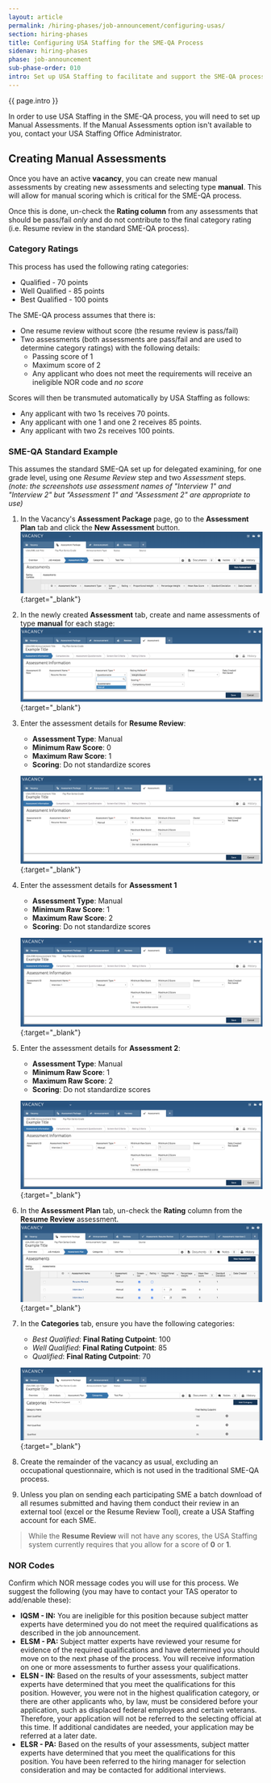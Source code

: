 ```yaml
---
layout: article
permalink: /hiring-phases/job-announcement/configuring-usas/
section: hiring-phases
title: Configuring USA Staffing for the SME-QA Process
sidenav: hiring-phases
phase: job-announcement
sub-phase-order: 010
intro: Set up USA Staffing to facilitate and support the SME-QA process.<p><em>If you're a Monster customer, contact us at <a href="mailto:dl.eop.smeqa@omb.eop.gov">dl.eop.smeqa@omb.eop.gov</a> and we can share more information on how to make this process work within Monster for SME resume reviews.</em></p>
---
```


<p class="usa-intro">
  {{ page.intro }}
</p>

In order to use USA Staffing in the SME-QA process, you will need to set up Manual Assessments. If the Manual Assessments option isn't available to you, contact your USA Staffing Office Administrator.

## Creating Manual Assessments

Once you have an active **vacancy**, you can create new manual assessments by creating new assessments and selecting type **manual**. This will allow for manual scoring which is critical for the SME-QA process.

Once this is done, un-check the **Rating column** from any assessments that should be pass/fail _only_ and do not contribute to the final category rating (i.e. Resume review in the standard SME-QA process).

### Category Ratings

This process has used the following rating categories:

* Qualified - 70 points
* Well Qualified - 85 points
* Best Qualified - 100 points

The SME-QA process assumes that there is:

* One resume review without score (the resume review is pass/fail)
* Two assessments (both assessments are pass/fail and are used to determine category ratings) with the following details:
    * Passing score of 1
    * Maximum score of 2
    * Any applicant who does not meet the requirements will receive an ineligible NOR code and _no score_

Scores will then be transmuted automatically by USA Staffing as follows:

* Any applicant with two 1s receives 70 points.
* Any applicant with one 1 and one 2 receives 85 points.
* Any applicant with two 2s receives 100 points.


### SME-QA Standard Example
This assumes the standard SME-QA set up for delegated examining, for one grade level, using one *Resume Review* step and two *Assessment* steps. _(note: the screenshots use assessment names of "Interview 1" and "Interview 2" but "Assessment 1" and "Assessment 2" are appropriate to use)_
1. In the Vacancy's **Assessment Package** page, go to the **Assessment Plan** tab and click the **New Assessment** button.
    [![USA Staffing create a new assessment](/assets/img/usas/assessment-package-new-assessment.png)](/assets/img/usas/assessment-package-new-assessment.png){:target="_blank"}

2. In the newly created **Assessment** tab, create and name assessments of type **manual** for each stage:
    [![USA Staffing create a manual assessmnent](/assets/img/usas/assessment-creation-manual.png)](/assets/img/usas/assessment-creation-manual.png){:target="_blank"}

3. Enter the assessment details for **Resume Review**:
    - **Assessment Type**: Manual
    - **Minimum Raw Score**: 0
    - **Maximum Raw Score**: 1
    - **Scoring**: Do not standardize scores

    [![USA Staffing create a manual assessment for Resume Review](/assets/img/usas/assessment-create-resume-review.png)](/assets/img/usas/assessment-create-resume-review.png){:target="_blank"}

4. Enter the assessment details for **Assessment 1** 
    - **Assessment Type**: Manual
    - **Minimum Raw Score**: 1
    - **Maximum Raw Score**: 2
    - **Scoring**: Do not standardize scores


    [![USA Staffing create a manual assessment for interview 1](/assets/img/usas/assessment-create-interview1.png)](/assets/img/usas/assessment-create-interview1.png){:target="_blank"}


5. Enter the assessment details for **Assessment 2**:
    - **Assessment Type**: Manual
    - **Minimum Raw Score**: 1
    - **Maximum Raw Score**: 2
    - **Scoring**: Do not standardize scores


    [![USA Staffing create a manual assessment for interview 2](/assets/img/usas/assessment-create-interview2.png)](/assets/img/usas/assessment-create-interview2.png){:target="_blank"}

6. In the **Assessment Plan** tab, un-check the **Rating** column from the **Resume Review** assessment.
    [![USA Staffing unchecked resume review assessment rating](/assets/img/usas/assessment-set-up-complete.png)](/assets/img/usas/assessment-set-up-complete.png){:target="_blank"}

7. In the **Categories** tab, ensure you have the following categories:
    - *Best Qualified*: **Final Rating Cutpoint**: 100
    - *Well Qualified*: **Final Rating Cutpoint**: 85
    - *Qualified*: **Final Rating Cutpoint**: 70


    [![USA Staffing Category Ratings for SME-QA](/assets/img/usas/assessment-categories.png)](/assets/img/usas/assessment-categories.png){:target="_blank"}

8. Create the remainder of the vacancy as usual, excluding an occupational questionnaire, which is not used in the traditional SME-QA process.

9. Unless you plan on sending each participating SME a batch download of all resumes submitted and having them conduct their review in an external tool (excel or the Resume Review Tool), create a USA Staffing account for each SME.

> While the **Resume Review** will not have any scores, the USA Staffing system currently requires that you allow for a score of **0** or **1**.

### NOR Codes
Confirm which NOR message codes you will use for this process. We suggest the following (you may have to contact your TAS operator to add/enable these):

* **IQSM - IN:** You are ineligible for this position because subject matter experts have determined you do not meet the required qualifications as described in the job announcement.
* **ELSM - PA:** Subject matter experts have reviewed your resume for evidence of the required qualifications and have determined you should move on to the next phase of the process. You will receive information on one or more assessments to further assess your qualifications.
* **ELSN - IN:** Based on the results of your assessments, subject matter experts have determined that you meet the qualifications for this position. However, you were not in the highest qualification category, or there are other applicants who, by law, must be considered before your application, such as displaced federal employees and certain veterans. Therefore, your application will not be referred to the selecting official at this time. If additional candidates are needed, your application may be referred at a later date.
* **ELSR - PA:** Based on the results of your assessments, subject matter experts have determined that you meet the qualifications for this position. You have been referred to the hiring manager for selection consideration and may be contacted for additional interviews.
